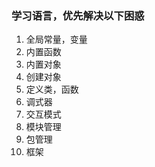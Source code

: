 ### 学习语言，优先解决以下困惑
1. 全局常量，变量
2. 内置函数
3. 内置对象
4. 创建对象
5. 定义类，函数
6. 调式器
7. 交互模式
8. 模块管理
9. 包管理
10. 框架
